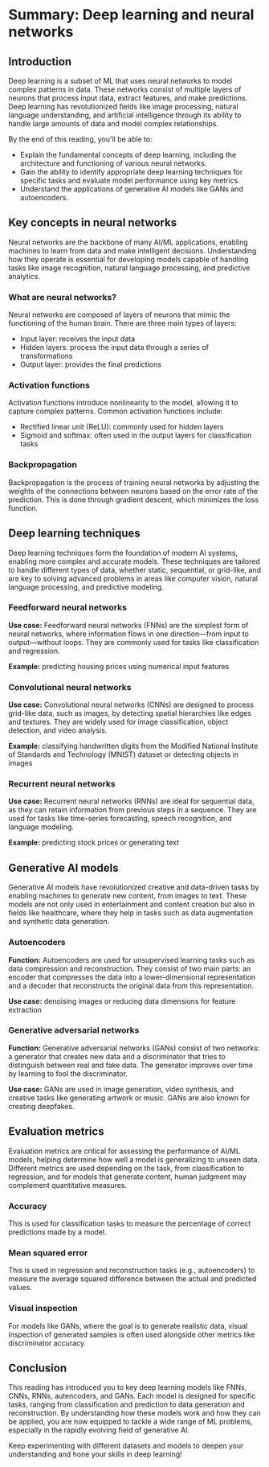 # Summary: Deep learning and neural networks

## Introduction

Deep learning is a subset of ML that uses neural networks to model complex patterns in data. These networks consist of multiple layers of neurons that process input data, extract features, and make predictions. Deep learning has revolutionized fields like image processing, natural language understanding, and artificial intelligence through its ability to handle large amounts of data and model complex relationships.

By the end of this reading, you'll be able to:

- Explain the fundamental concepts of deep learning, including the architecture and functioning of various neural networks. 
- Gain the ability to identify appropriate deep learning techniques for specific tasks and evaluate model performance using key metrics.
- Understand the applications of generative AI models like GANs and autoencoders.

## Key concepts in neural networks

Neural networks are the backbone of many AI/ML applications, enabling machines to learn from data and make intelligent decisions. Understanding how they operate is essential for developing models capable of handling tasks like image recognition, natural language processing, and predictive analytics.

### What are neural networks?

Neural networks are composed of layers of neurons that mimic the functioning of the human brain. There are three main types of layers:

- Input layer: receives the input data
- Hidden layers: process the input data through a series of transformations
- Output layer: provides the final predictions

### Activation functions

Activation functions introduce nonlinearity to the model, allowing it to capture complex patterns. Common activation functions include:

- Rectified linear unit (ReLU): commonly used for hidden layers
- Sigmoid and softmax: often used in the output layers for classification tasks

### Backpropagation

Backpropagation is the process of training neural networks by adjusting the weights of the connections between neurons based on the error rate of the prediction. This is done through gradient descent, which minimizes the loss function.

## Deep learning techniques

Deep learning techniques form the foundation of modern AI systems, enabling more complex and accurate models. These techniques are tailored to handle different types of data, whether static, sequential, or grid-like, and are key to solving advanced problems in areas like computer vision, natural language processing, and predictive modeling.

### Feedforward neural networks

**Use case:** Feedforward neural networks (FNNs) are the simplest form of neural networks, where information flows in one direction—from input to output—without loops. They are commonly used for tasks like classification and regression.

**Example:** predicting housing prices using numerical input features

### Convolutional neural networks

**Use case:** Convolutional neural networks (CNNs) are designed to process grid-like data, such as images, by detecting spatial hierarchies like edges and textures. They are widely used for image classification, object detection, and video analysis.

**Example:** classifying handwritten digits from the Modified National Institute of Standards and Technology (MNIST) dataset or detecting objects in images

### Recurrent neural networks

**Use case:** Recurrent neural networks (RNNs) are ideal for sequential data, as they can retain information from previous steps in a sequence. They are used for tasks like time-series forecasting, speech recognition, and language modeling.

**Example:** predicting stock prices or generating text

## Generative AI models

Generative AI models have revolutionized creative and data-driven tasks by enabling machines to generate new content, from images to text. These models are not only used in entertainment and content creation but also in fields like healthcare, where they help in tasks such as data augmentation and synthetic data generation.

### Autoencoders

**Function:** Autoencoders are used for unsupervised learning tasks such as data compression and reconstruction. They consist of two main parts: an encoder that compresses the data into a lower-dimensional representation and a decoder that reconstructs the original data from this representation.

**Use case:** denoising images or reducing data dimensions for feature extraction

### Generative adversarial networks

**Function:** Generative adversarial networks (GANs) consist of two networks: a generator that creates new data and a discriminator that tries to distinguish between real and fake data. The generator improves over time by learning to fool the discriminator.

**Use case:** GANs are used in image generation, video synthesis, and creative tasks like generating artwork or music. GANs are also known for creating deepfakes.

## Evaluation metrics

Evaluation metrics are critical for assessing the performance of AI/ML models, helping determine how well a model is generalizing to unseen data. Different metrics are used depending on the task, from classification to regression, and for models that generate content, human judgment may complement quantitative measures.

### Accuracy

This is used for classification tasks to measure the percentage of correct predictions made by a model.

### Mean squared error

This is used in regression and reconstruction tasks (e.g., autoencoders) to measure the average squared difference between the actual and predicted values.

### Visual inspection

For models like GANs, where the goal is to generate realistic data, visual inspection of generated samples is often used alongside other metrics like discriminator accuracy.

## Conclusion

This reading has introduced you to key deep learning models like FNNs, CNNs, RNNs, autencoders, and GANs. Each model is designed for specific tasks, ranging from classification and prediction to data generation and reconstruction. By understanding how these models work and how they can be applied, you are now equipped to tackle a wide range of ML problems, especially in the rapidly evolving field of generative AI.

Keep experimenting with different datasets and models to deepen your understanding and hone your skills in deep learning!